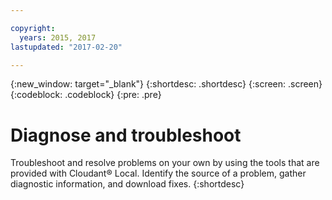 ```yaml
---

copyright:
  years: 2015, 2017
lastupdated: "2017-02-20"

---
```


{:new_window: target="_blank"}
{:shortdesc: .shortdesc}
{:screen: .screen}
{:codeblock: .codeblock}
{:pre: .pre}

# Diagnose and troubleshoot

Troubleshoot and resolve problems on your own by using the tools
that are provided with Cloudant&reg; Local. Identify the source of a
problem, gather diagnostic information, and download fixes.
{:shortdesc}
